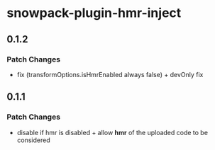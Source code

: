 # snowpack-plugin-hmr-inject

## 0.1.2

### Patch Changes

- fix (transformOptions.isHmrEnabled always false) + devOnly fix

## 0.1.1

### Patch Changes

- disable if hmr is disabled + allow **hmr** of the uploaded code to be considered
